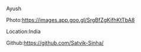 Ayush

Photo:https://images.app.goo.gl/SrgBfZgKifhKtTbA8

Location:India

Github:https://github.com/Satvik-Sinha/
